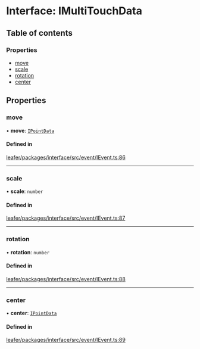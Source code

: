 # Interface: IMultiTouchData

## Table of contents

### Properties

- [move](IMultiTouchData.md#move)
- [scale](IMultiTouchData.md#scale)
- [rotation](IMultiTouchData.md#rotation)
- [center](IMultiTouchData.md#center)

## Properties

### move

• **move**: [`IPointData`](IPointData.md)

#### Defined in

[leafer/packages/interface/src/event/IEvent.ts:86](https://github.com/leaferjs/leafer/blob/4821e21/packages/interface/src/event/IEvent.ts#L86)

___

### scale

• **scale**: `number`

#### Defined in

[leafer/packages/interface/src/event/IEvent.ts:87](https://github.com/leaferjs/leafer/blob/4821e21/packages/interface/src/event/IEvent.ts#L87)

___

### rotation

• **rotation**: `number`

#### Defined in

[leafer/packages/interface/src/event/IEvent.ts:88](https://github.com/leaferjs/leafer/blob/4821e21/packages/interface/src/event/IEvent.ts#L88)

___

### center

• **center**: [`IPointData`](IPointData.md)

#### Defined in

[leafer/packages/interface/src/event/IEvent.ts:89](https://github.com/leaferjs/leafer/blob/4821e21/packages/interface/src/event/IEvent.ts#L89)
